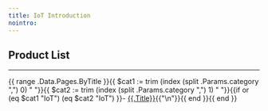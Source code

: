 ```yaml
---
title: IoT Introduction
nointro:
---
```


## Product List
---

{{ range .Data.Pages.ByTitle }}{{ $cat1 := trim (index (split .Params.category ",") 0) " "}}{{ $cat2 := trim (index (split .Params.category ",") 1) " "}}{{if or (eq $cat1 "IoT") (eq $cat2 "IoT") }}- [{{.Title}}](/{{.File.BaseFileName}}/){{"\n"}}{{ end }}{{ end }}

